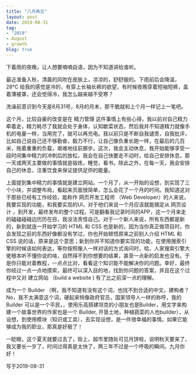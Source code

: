 ```yaml
---
title: "八月再见"
layout: post
date: 2019-08-31
tag:
- "2019"
- August
- growth
blog: true
---
```


下着雨的夜晚，让人想要喃喃自语，因为不知道讲给谁听。

最近准备入秋，清晨的风吹在皮肤上，凉凉的，舒舒服的。下雨前后会降温，28°C 给我的感觉是冷的，有穿上长袖长裤的欲望，有时候夜晚穿着短袖短裤，盖着薄被罩，还会觉得冷，我怎么越来越不受寒？

洗澡前意识到今天是8月31号，8月的月末，那干脆就和上个月一样记上一笔吧。

这个月，比较自豪的改变是在 精力管理 这件事情上有些心得，我以前对自己精力牵着走，精力耗尽了我就会处于身体，认知歇菜状态，然后我并不知道精力就像手机的电量一样，当用完了，就可以再充电。我以前只是不断自我谴责，自我批评，比如自己说自己还不够勤奋，毅力不行，让自己像负重长跑一样，在最后的几百米，拖着重重的负载，艰难地往前挪步。这次，我会主动休息，我开始能够享受一段时间集中精力的冲刺后的放松，我会在自己快要走不动时，给自己安排休息，那一天或两天主要做的事情就是锻炼，睡觉，看书。除此之外，在每一天，我会安排自己的休息，注重饮食来保证提供足供的能量。

上面提到集中精力的事情就是建立网站。一个月了，从一开始的设想，到实现了三个小块，并调整布局，看起来页面很简单，怎么会花了一个月的时间。我知道这对于那些已经有工作经验，能称作 网页开发工程师 （Web Developer）的人来说，我要实现的功能，和我要实现的UI，对于他们来说一个月应该就能搞定从 网页设计 ，到开发，最终发布的整个过程。可是翻看我记录时间的APP，这一个月来走的磕磕碰碰边历历在目，我没法责怪自己。对于一个新人来说，所有东西都是新的，新到就连一开始学习的 HTML  和 CSS 也是新的，因为当你真正做项目时，你会发现之前的东西好像都没有学过，你也开始顿悟原来之前别人介绍 HTML 和 CSS 说的话，原来是这个意思；新到你并不知道你要实现的功能，在使用搜索引擎的时候该如何表达，等你按照像人一样对话的方式询问时，哈，人家搜索引擎大佬根本听不懂你说的啥，自然得不到你想要的结果，甚至一点新的启发也没有。于是你只能对着教程，一点点比对，看看这个知识能不能解决你的问题。幸好，最终你经过一点一点地摸索，最终可以深入目的地，找到你问题的答案，并且在这个过程中又对 建立网站 （build a website ) 有了比之前深一点的理解。

成为一个 Builder （啊，我不知道有没有这个词，也找不到合适的中文，建构者？No，我不太满意这个词，硬起来特像政府官员，国家领导人一样的称呼，我的 Builder 可以是一个平民，，使用乐高搭建坦克的小朋友也是Builder，用文字来构建一个故事世界的作家也是一个 Builder, 开垦土地，种植蔬菜的人也builder），从设想，到使用模块（知识或工具），去实现设想，是一件很幸福的事情。如果它能够成为我的职业，那真是好极了！

一眨眼，这个夏天就要过去了，街上，超市里随处可见月饼啦，说明秋天要来了，我又要长一岁了，时间过得真是太快了，两三年不过是一个呼吸的瞬间。九月你好！



写于2019-08-31




